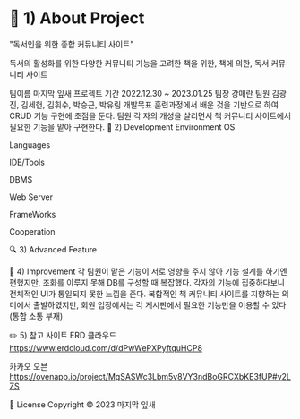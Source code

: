 # 📃 1) About Project
"독서인을 위한 종합 커뮤니티 사이트"

독서의 활성화를 위한 다양한 커뮤니티 기능을 고려한 책을 위한, 책에 의한, 독서 커뮤니티 사이트

팀이름	마지막 잎새
프로젝트 기간	2022.12.30 ~ 2023.01.25
팀장	강매란
팀원	김광진, 김세헌, 김휘수, 박승근, 박유림
개발목표	훈련과정에서 배운 것을 기반으로 하여 CRUD 기능 구현에 초점을 둔다.
팀원 각 자의 개성을 살리면서 책 커뮤니티 사이트에서 필요한 기능을 맡아 구현한다.
🔧 2) Development Environment
OS


Languages


IDE/Tools


DBMS


Web Server


FrameWorks


Cooperation


🔍 3) Advanced Feature

🤔 4) Improvement
각 팀원이 맡은 기능이 서로 영향을 주지 않아 기능 설계를 하기엔 편했지만, 조화를 이루지 못해 DB를 구성할 때 복잡했다.
각자의 기능에 집중하다보니 전체적인 UI가 통일되지 못한 느낌을 준다.
복합적인 책 커뮤니티 사이트를 지향하는 의미에서 출발하였지만, 회원 입장에서는 각 게시판에서 필요한 기능만을 이용할 수 있다(통합 소통 부재)

✏️ 5) 참고 사이트
ERD 클라우드
https://www.erdcloud.com/d/dPwWePXPyftquHCP8

카카오 오븐
https://ovenapp.io/project/MgSASWc3Lbm5v8VY3ndBoGRCXbKE3fUP#v2LZS

📝 License
Copyright © 2023 마지막 잎새
